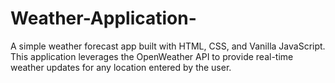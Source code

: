 # Weather-Application-
A simple weather forecast app built with HTML, CSS, and Vanilla JavaScript. This application leverages the OpenWeather API to provide real-time weather updates for any location entered by the user.
